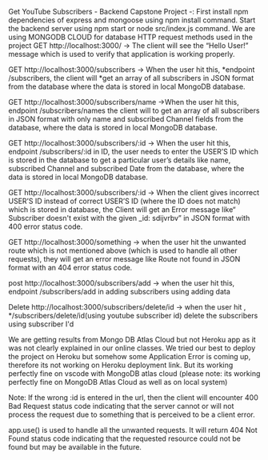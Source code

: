 Get YouTube Subscribers - Backend Capstone Project -:
First install npm dependencies of express and mongoose using npm install command.
Start the backend server using npm start or node src/index.js command.
We are using MONGODB CLOUD for database
HTTP request methods used in the project
GET http://localhost:3000/ → The client will see the “Hello User!” message which is used to verify that application is working properly.

GET http://localhost:3000/subscribers → When the user hit this, *endpoint /subscribers, the client will *get an array of all subscribers in JSON format from the database where the data is stored in local MongoDB database.

GET http://localhost:3000/subscribers/name →When the user hit this, endpoint /subscribers/names the client will to get an array of all subscribers in JSON format with only name and subscribed Channel fields from the database, where the data is stored in local MongoDB database.

GET http://localhost:3000/subscribers/:id → When the user hit this, endpoint /subscribers/:id in ID, the user needs to enter the USER’S ID which is stored in the database to get a particular user’s details like name, subscribed Channel and subscribed Date from the database, where the data is stored in local MongoDB database.

GET http://localhost:3000/subscribers/:id → When the client gives incorrect USER’S ID instead of correct USER’S ID (where the ID does not match) which is stored in database, the Client will get an Error message like“ Subscriber doesn't exist with the given _id: sdijvrbv” in JSON format with 400 error status code.

GET http://localhost:3000/something → when the user hit the unwanted route which is not mentioned above (which is used to handle all other requests), they will get an error message like Route not found in JSON format with an 404 error status code.

post http://localhost:3000/subscribers/add → when the user hit this, endpoint /subscribers/add in adding subscribers using adding data

Delete http://localhost:3000/subscribers/delete/id → when the user hit , */subscribers/delete/id(using youtube subscriber id) delete the subscribers using subscriber I'd

We are getting results from Mongo DB Atlas Cloud but not Heroku app as it was not clearly explained in our online classes. We tried our best to deploy the project on Heroku but somehow some Application Error is coming up, therefore its not working on Heroku deployment link. But its working perfectly fine on vscode with MongoDB atlas cloud (please note: its working perfectly fine on MongoDB Atlas Cloud as well as on local system)

Note: If the wrong :id is entered in the url, then the client will encounter 400 Bad Request status code indicating that the server cannot or will not process the request due to something that is perceived to be a client error.

app.use() is used to handle all the unwanted requests. It will return 404 Not Found status code indicating that the requested resource could not be found but may be available in the future.
